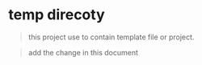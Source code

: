 # temp direcoty

> this project use to contain template file or project.

> add the change in this document